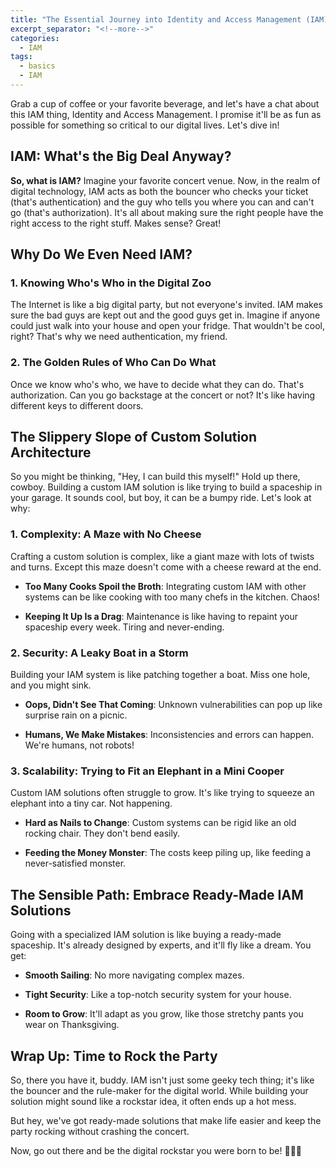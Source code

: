 ```yaml
---
title: "The Essential Journey into Identity and Access Management (IAM): Why Custom Solutions Just Don't Cut It"
excerpt_separator: "<!--more-->"
categories:
  - IAM
tags:
  - basics
  - IAM
---
```


Grab a cup of coffee or your favorite beverage, and let's have a chat about this IAM thing, Identity and Access Management. I promise it'll be as fun as possible for something so critical to our digital lives. Let's dive in!

## **IAM: What's the Big Deal Anyway?**

**So, what is IAM?** Imagine your favorite concert venue. Now, in the realm of digital technology, IAM acts as both the bouncer who checks your ticket (that's authentication) and the guy who tells you where you can and can't go (that's authorization). It's all about making sure the right people have the right access to the right stuff. Makes sense? Great!

## **Why Do We Even Need IAM?**

### **1. Knowing Who's Who in the Digital Zoo**

The Internet is like a big digital party, but not everyone's invited. IAM makes sure the bad guys are kept out and the good guys get in. Imagine if anyone could just walk into your house and open your fridge. That wouldn't be cool, right? That's why we need authentication, my friend.

### **2. The Golden Rules of Who Can Do What**

Once we know who's who, we have to decide what they can do. That's authorization. Can you go backstage at the concert or not? It's like having different keys to different doors.

## **The Slippery Slope of Custom Solution Architecture**

So you might be thinking, "Hey, I can build this myself!" Hold up there, cowboy. Building a custom IAM solution is like trying to build a spaceship in your garage. It sounds cool, but boy, it can be a bumpy ride. Let's look at why:

### **1. Complexity: A Maze with No Cheese**

Crafting a custom solution is complex, like a giant maze with lots of twists and turns. Except this maze doesn't come with a cheese reward at the end.

   - **Too Many Cooks Spoil the Broth**: Integrating custom IAM with other systems can be like cooking with too many chefs in the kitchen. Chaos!
   
   - **Keeping It Up Is a Drag**: Maintenance is like having to repaint your spaceship every week. Tiring and never-ending.

### **2. Security: A Leaky Boat in a Storm**

Building your IAM system is like patching together a boat. Miss one hole, and you might sink.

   - **Oops, Didn't See That Coming**: Unknown vulnerabilities can pop up like surprise rain on a picnic.
   
   - **Humans, We Make Mistakes**: Inconsistencies and errors can happen. We're humans, not robots!

### **3. Scalability: Trying to Fit an Elephant in a Mini Cooper**

Custom IAM solutions often struggle to grow. It's like trying to squeeze an elephant into a tiny car. Not happening.

   - **Hard as Nails to Change**: Custom systems can be rigid like an old rocking chair. They don't bend easily.
   
   - **Feeding the Money Monster**: The costs keep piling up, like feeding a never-satisfied monster.

## **The Sensible Path: Embrace Ready-Made IAM Solutions**

Going with a specialized IAM solution is like buying a ready-made spaceship. It's already designed by experts, and it'll fly like a dream. You get:

   - **Smooth Sailing**: No more navigating complex mazes.
   
   - **Tight Security**: Like a top-notch security system for your house.
   
   - **Room to Grow**: It'll adapt as you grow, like those stretchy pants you wear on Thanksgiving.

## **Wrap Up: Time to Rock the Party**

So, there you have it, buddy. IAM isn't just some geeky tech thing; it's like the bouncer and the rule-maker for the digital world. While building your solution might sound like a rockstar idea, it often ends up a hot mess.

But hey, we've got ready-made solutions that make life easier and keep the party rocking without crashing the concert.

Now, go out there and be the digital rockstar you were born to be! 🎸🚀🔐

